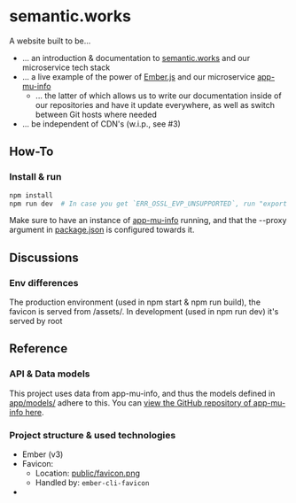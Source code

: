 # semantic.works

A website built to be...
- ... an introduction & documentation to [semantic.works](https://semantic.works) and our microservice tech stack
- ... a live example of the power of [Ember.js](https://emberjs.com/) and our microservice [app-mu-info](https://github.com/Denperidge-Redpencil/app-mu-info-rework)
    - ... the latter of which allows us to write our documentation inside of our repositories and have it update everywhere, as well as switch between Git hosts where needed
- ... be independent of CDN's (w.i.p., see #3)

## How-To

### Install & run
```bash
npm install
npm run dev  # In case you get `ERR_OSSL_EVP_UNSUPPORTED`, run "export NODE_OPTIONS=--openssl-legacy-provider" (or use "npm run dev:ssl")
```

Make sure to have an instance of [app-mu-info](https://github.com/Denperidge-Redpencil/app-mu-info-rework) running, and that the --proxy argument in [package.json](package.json) is configured towards it.

## Discussions
### Env differences
The production environment (used in npm start & npm run build), the favicon is served from /assets/. In development (used in npm run dev) it's served by root


## Reference
### API & Data models
This project uses data from app-mu-info, and thus the models defined in [app/models/](app/models/) adhere to this. You can [view the GitHub repository of app-mu-info here](https://github.com/Denperidge-Redpencil/app-mu-info-rework).

### Project structure & used technologies
- Ember (v3)
- Favicon:
    - Location: [public/favicon.png](public/favicon.png)
    - Handled by: `ember-cli-favicon`
-

